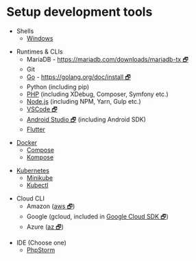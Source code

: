 # Setup development tools

[//]: # (Note that the order of these does matter, when seperated by a new line)

[//]: # (Dependencies: none)
- Shells
  - [Windows](DevTools/Shells/Windows.md)

[//]: # (Dependencies: WSL)
- Runtimes & CLIs
  - MariaDB - [https://mariadb.com/downloads/mariadb-tx 🗗](https://mariadb.com/downloads/mariadb-tx)
  - Git
  - [Go](DevTools/GoLang.md) - [https://golang.org/doc/install 🗗](https://golang.org/doc/install)
  - Python (including pip)
  - [PHP](DevTools/Php.md) (including XDebug, Composer, Symfony etc.)
  - [Node.js](DevTools/Node.md) (including NPM, Yarn, Gulp etc.)
  - [VSCode 🗗](https://code.visualstudio.com)
  - [Android Studio 🗗](https://developer.android.com/studio) (including Android SDK)
  - [Flutter](DevTools/Flutter.md)

[//]: # (Dependencies: Go)
- [Docker](DevTools/Docker.md)
  - [Compose](DevTools/Docker.md#Install-Compose-Docker-Composer)
  - [Kompose](DevTools/Docker.md#Install-Kompose-Kubernetes-Composer)

[//]: # (Dependencies: Hypervisor)
- [Kubernetes](DevTools/K8s.md)
  - [Minikube](DevTools/K8s.md#Install-Minikube)
  - [Kubectl](DevTools/K8s.md#Install-Kubectl)

[//]: # (Dependencies: none)
- Cloud CLI
  - Amazon ([aws 🗗](https://aws.amazon.com/cli/))
  - Google (gcloud, included in [Google Cloud SDK 🗗](https://cloud.google.com/sdk/install))
  - Azure ([az 🗗](https://docs.microsoft.com/en-us/cli/azure/install-azure-cli?view=azure-cli-latest))

[//]: # (Dependencies: Everything)
- IDE (Choose one)
  - [PhpStorm](DevTools/Ide/PhpStorm.md)
